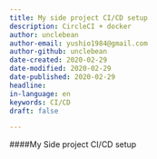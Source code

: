 ```yaml
---
title: My side project CI/CD setup 
description: CircleCI + docker 
author: unclebean
author-email: yushio1984@gmail.com
author-github: unclebean
date-created: 2020-02-29
date-modified: 2020-02-29
date-published: 2020-02-29
headline:
in-language: en
keywords: CI/CD 
draft: false 

---
```


####My Side project CI/CD setup


